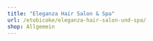 ```yaml
---
title: "Eleganza Hair Salon & Spa"
url: /etobicoke/eleganza-hair-salon-und-spa/
shop: Allgemein
---
```

